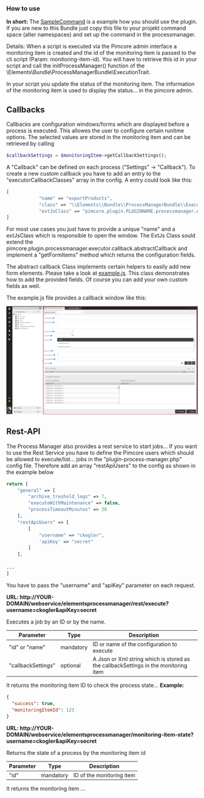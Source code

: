 ### How to use

**In short:** 
The [SampleCommand](/src/Elements/Bundle/ProcessManagerBundle/examples/ProcessManager/Command/SampleCommand.php) is a example 
how you should use the plugin. If you are new to this Bundle just copy this file to your projekt command space (alter namespaces) 
and set up the command in the processmanager.

Details: When a script is executed via the Pimcore admin interface a monitoring item is created and the id of the monitoring item is passed to the cli script (Param: monitoring-item-id).
You will have to retrieve this id in your script and call the initProcessManager() function of the \Elements\Bundle\ProcessManagerBundle\ExecutionTrait. 

In your script you update the status of the monitoring item. The information of the monitoring item is used to display the status...
in the pimcore admin.

## Callbacks

Callbacks are configuration windows/forms which are displayed before a process is executed. This allowes the user to configure certain runitme options. 
The selected values are stored in the monitoring item and can be retrieved by calling 

```php
$callbackSettings = $monitoringItem->getCallbackSettings();
```

A "Callback" can be defined on each process  ("Settings" -> "Callback"). To create a new custom callback you have to add an entry to the "executorCallbackClasses" array in the config. 
A entry could look like this:

```php
[
            "name" => "exportProducts",
            "class" => "\\Elements\\Bundle\\ProcessManagerBundle\\Executor\\Callback\\General",
            "extJsClass" => "pimcore.plugin.PLUGINNAME.processmanager.executor.callback.exportProducts",
]
```

For most use cases you just have to provide a unique "name" and a extJsClass which is responsible to open the window.
The ExtJs Class sould extend the pimcore.plugin.processmanager.executor.callback.abstractCallback and implement a "getFormItems" method which returns the configuration fields.

The abstract callback Class implements certain helpers to easily add new form elements. Please take a look at [example.js](/src/Elements/Bundle/ProcessManagerBundle/Resources/public/js/executor/callback/example.js). This class demonstrates how to add the provided fields. Of course you can add your own custom fields as well.

The example.js file provides a callback window like this:

![callback](img/callback.png)

## Rest-API

The Process Manager also provides a rest service to start jobs...
If you want to use the Rest Service you have to define the Pimcore users which should be allowed to execute/list... jobs in the "plugin-process-manager.php" config file.
Therefore add an array "restApiUsers" to the config as shown in the example below
```php
return [
    "general" => [
        "archive_treshold_logs" => 7,
        "executeWithMaintenance" => false,
        "processTimeoutMinutes" => 30
    ],
    "restApiUsers" => [
        [
            "username" => "ckogler",
            'apiKey' => "secret"
        ]
    ],

...
]

```
 You have to pass the "username" and "apiKey" parameter on each request. 

**URL: http://YOUR-DOMAIN/webservice/elementsprocessmanager/rest/execute?username=ckogler&apiKey=secret**
 
Executes a job by an ID or by the name. 

| Parameter | Type | Description |
| ----- | ------| ----------- |
| "id" or "name" | mandatory | ID or name of the configuration to execute |
| "callbackSettings" | optional | A Json or Xml string which is stored as the callbackSettings in the monitoring item |

It returns the monitoring item ID to check the process state...
**Example:**
```json
{
  "success": true,
  "monitoringItemId": 123
}
```

**URL: http://YOUR-DOMAIN/webservice/elementsprocessmanager/monitoring-item-state?username=ckogler&apiKey=secret**
 
Returns the state of a process by the monitoring item id

| Parameter | Type | Description |
| ----- | ------| ----------- |
| "id"| mandatory | ID of the monitoring item |

It returns the monitoring item ...
